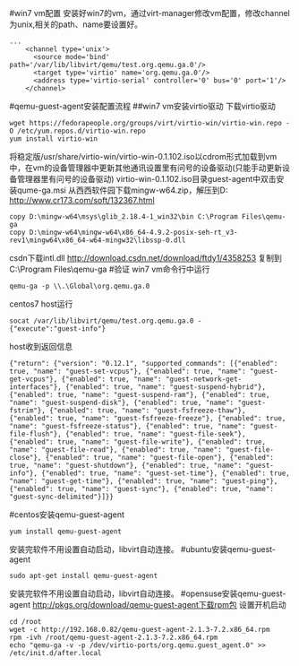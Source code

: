 #win7 vm配置
安装好win7的vm，通过virt-manager修改vm配置，修改channel为unix,相关的path、name要设置好。
```
...
    <channel type='unix'>
      <source mode='bind' path='/var/lib/libvirt/qemu/test.org.qemu.ga.0'/>
      <target type='virtio' name='org.qemu.ga.0'/>
      <address type='virtio-serial' controller='0' bus='0' port='1'/>
    </channel>
```
#qemu-guest-agent安装配置流程
##win7 vm安装virtio驱动
下载virtio驱动
```
wget https://fedorapeople.org/groups/virt/virtio-win/virtio-win.repo -O /etc/yum.repos.d/virtio-win.repo
yum install virtio-win
```
将稳定版/usr/share/virtio-win/virtio-win-0.1.102.iso以cdrom形式加载到vm中，在vm的设备管理器中更新其他通讯设置里有问号的设备驱动(只能手动更新设备管理器里有问号的设备驱动)
virtio-win-0.1.102.iso目录guest-agent中双击安装qume-ga.msi
从西西软件园下载mingw-w64.zip，解压到D:\
http://www.cr173.com/soft/132367.html
```
copy D:\mingw-w64\msys\glib_2.18.4-1_win32\bin C:\Program Files\qemu-ga 
copy D:\mingw-w64\mingw-w64\x86_64-4.9.2-posix-seh-rt_v3-rev1\mingw64\x86_64-w64-mingw32\libssp-0.dll
```
csdn下载intl.dll
http://download.csdn.net/download/ftdy1/4358253
复制到C:\Program Files\qemu-ga
#验证
win7 vm命令行中运行
```
qemu-ga -p \\.\Global\org.qemu.ga.0
```
centos7 host运行
```
socat /var/lib/libvirt/qemu/test.org.qemu.ga.0 -
{"execute":"guest-info"}
```
host收到返回信息
```
{"return": {"version": "0.12.1", "supported_commands": [{"enabled": true, "name": "guest-set-vcpus"}, {"enabled": true, "name": "guest-get-vcpus"}, {"enabled": true, "name": "guest-network-get-interfaces"}, {"enabled": true, "name": "guest-suspend-hybrid"}, {"enabled": true, "name": "guest-suspend-ram"}, {"enabled": true, "name": "guest-suspend-disk"}, {"enabled": true, "name": "guest-fstrim"}, {"enabled": true, "name": "guest-fsfreeze-thaw"}, {"enabled": true, "name": "guest-fsfreeze-freeze"}, {"enabled": true, "name": "guest-fsfreeze-status"}, {"enabled": true, "name": "guest-file-flush"}, {"enabled": true, "name": "guest-file-seek"}, {"enabled": true, "name": "guest-file-write"}, {"enabled": true, "name": "guest-file-read"}, {"enabled": true, "name": "guest-file-close"}, {"enabled": true, "name": "guest-file-open"}, {"enabled": true, "name": "guest-shutdown"}, {"enabled": true, "name": "guest-info"}, {"enabled": true, "name": "guest-set-time"}, {"enabled": true, "name": "guest-get-time"}, {"enabled": true, "name": "guest-ping"}, {"enabled": true, "name": "guest-sync"}, {"enabled": true, "name": "guest-sync-delimited"}]}}
```
#centos安装qemu-guest-agent
```
yum install qemu-guest-agent
```
安装完软件不用设置自动启动，libvirt自动连接。
#ubuntu安装qemu-guest-agent
```
sudo apt-get install qemu-guest-agent
```
安装完软件不用设置自动启动，libvirt自动连接。
#opensuse安装qemu-guest-agent
http://pkgs.org/download/qemu-guest-agent下载rpm包
设置开机启动
```
cd /root
wget -c http://192.168.0.82/qemu-guest-agent-2.1.3-7.2.x86_64.rpm
rpm -ivh /root/qemu-guest-agent-2.1.3-7.2.x86_64.rpm
echo "qemu-ga -v -p /dev/virtio-ports/org.qemu.guest_agent.0" >> /etc/init.d/after.local
```

